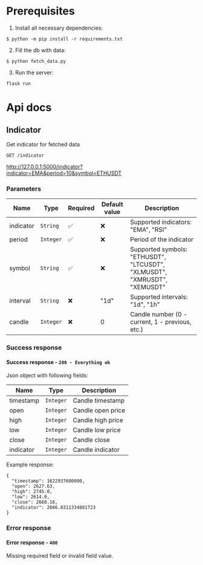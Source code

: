 # Prerequisites
1. Install all necessary dependencies:
```
$ python -m pip install -r requirements.txt
```

2. Fill the db with data:
```
$ python fetch_data.py
```
3. Run the server:
```
flask run
```

# Api docs
## Indicator

Get indicator for fetched data

```
GET /indicator
```

http://127.0.0.1:5000/indicator?indicator=EMA&period=10&symbol=ETHUSDT


### Parameters

| Name     | Type       | Required | Default value | Description                           |
|----------|------------|----------|---------------|---------------------------------------|
| indicator | `String` | ✅ | ❌ | Supported indicators: "EMA", "RSI" |
| period | `Integer` | ✅ | ❌ | Period of the indicator |
| symbol | `String` | ✅ | ❌ | Supported symbols: "ETHUSDT", "LTCUSDT", "XLMUSDT", "XMRUSDT", "XEMUSDT" |
| interval | `String` | ❌ | "1d" | Supported intervals: "1d", "1h" |
| candle | `Integer` | ❌ | 0 | Candle number (0 - current, 1 - previous, etc.) |

### Success response

#### Success response - `200 - Everything ok`

Json object with following fields:

| Name     | Type       | Description                           |
|----------|------------|---------------------------------------|
| timestamp | `Integer` | Candle timestamp |
| open | `Integer` | Candle open price |
| high | `Integer` | Candle high price |
| low | `Integer` | Candle low price |
| close | `Integer` | Candle close |
| indicator | `Integer` | Candle indicator |

Example response:
```
{
  "timestamp": 1622937600000,
  "open": 2627.63,
  "high": 2745.0,
  "low": 2614.0,
  "close": 2668.16,
  "indicator": 2666.8311334881723
}
```

### Error response

#### Error response - `400`

Missing required field or invalid field value.

